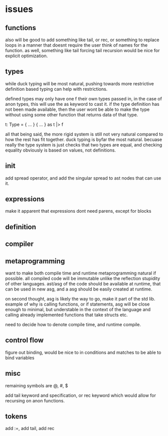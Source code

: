# issues

## functions

also will be good to add something like tail, or rec, or something to replace loops in a manner that doesnt require the user think of names for the function.
as well, something like tail forcing tail recursion would be nice for explicit optimization.

## types

while duck typing will be most natural, pushing towards more restrictive definition based typing can help with restrictions.

defined types may only have one f their own types passed in, in the case of anon types, this will use the as keyword to cast it.
if the type definition has not been made available, then the user wont be able to make the type without using some other function that returns data of that type.

t: Type = { ... }
{ ... } as t |> f

all that being said, the more rigid system is still not very natural compared to how the rest has fit together.
duck typing is byfar the most natural.
becuase really the type system is just checks that two types are equal, and checking equality obviously is based on values, not definitions.

## init

add spread operator, and add the singular spread to ast nodes that can use it.

## expressions

make it apparent that expressions dont need parens, except for blocks

## definition

## compiler

## metaprogramming

want to make both compile time and runtime metaprogramming natural if possible. 
all compiled code will be immutable unlike the reflection stupidity of other languages.
ast/asg of the code should be available at runtime, that can be used in new asg,
and a asg should be easily created at runtime.

on second thought, asg is likely the way to go, make it part of the std lib.
example of why is calling functions, or if statements, asg will be close enough to minimal,
but understable in the context of the language and calling already implemented functions that take structs etc.


need to decide how to denote compile time, and runtime compile.

## control flow

figure out binding, would be nice to in conditions and matches to be able to bind variables

## misc

remaining symbols are @, #, $ 


add tail keyword and specification, or rec keyword which would allow for recursing on anon functions.

## tokens

add :=, add tail, add rec 
